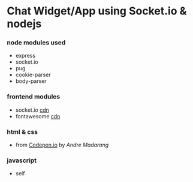 # Chat Widget/App using Socket.io & nodejs

### node modules used
- express
- socket.io
- pug
- cookie-parser
- body-parser

### frontend modules
- socket.io [cdn](https://cdnjs.cloudflare.com/ajax/libs/socket.io/2.2.0/socket.io.js)
- fontawesome [cdn](https://stackpath.bootstrapcdn.com/font-awesome/4.7.0/css/font-awesome.min.css)

### html & css
-  from [Codepen.io](https://codepen.io/drehimself/pen/KdXwxR?editors=0010) by *Andre Madarang*

### javascript
- self
